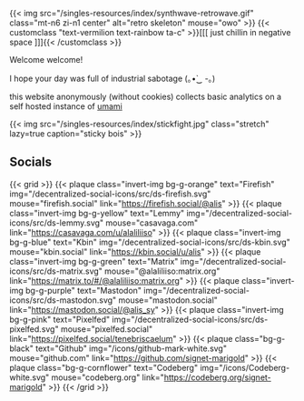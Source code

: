 ---
---
{{< img src="/singles-resources/index/synthwave-retrowave.gif" class="mt-n6 zi-n1 center" alt="retro skeleton" mouse="owo" >}}
{{< customclass "text-vermilion text-rainbow ta-c" >}}[[[ just chillin in negative space ]]]{{< /customclass >}}

Welcome welcome!

I hope your day was full of industrial sabotage (｡•̀‿ -｡)

this website anonymously (without cookies) collects basic analytics on a self hosted instance of [umami](https://umami.is/)

{{< img src="/singles-resources/index/stickfight.jpg" class="stretch" lazy=true caption="sticky bois" >}}

## Socials
{{< grid >}}
{{< plaque class="invert-img bg-g-orange" text="Firefish" img="/decentralized-social-icons/src/ds-firefish.svg" mouse="firefish.social" link="https://firefish.social/@alis" >}}
{{< plaque class="invert-img bg-g-yellow" text="Lemmy"    img="/decentralized-social-icons/src/ds-lemmy.svg"    mouse="casavaga.com"    link="https://casavaga.com/u/alaliliiso" >}}
{{< plaque class="invert-img bg-g-blue"   text="Kbin"     img="/decentralized-social-icons/src/ds-kbin.svg"     mouse="kbin.social"     link="https://kbin.social/u/alis" >}}
{{< plaque class="invert-img bg-g-green"  text="Matrix"   img="/decentralized-social-icons/src/ds-matrix.svg"   mouse="@alaliliiso:matrix.org" link="https://matrix.to/#/@alaliliiso:matrix.org" >}}
{{< plaque class="invert-img bg-g-purple" text="Mastodon" img="/decentralized-social-icons/src/ds-mastodon.svg" mouse="mastodon.social" link="https://mastodon.social/@alis_sy" >}}
{{< plaque class="invert-img bg-g-pink"   text="Pixelfed" img="/decentralized-social-icons/src/ds-pixelfed.svg" mouse="pixelfed.social" link="https://pixelfed.social/tenebriscaelum" >}}
{{< plaque class="bg-g-black"             text="Github"   img="/icons/github-mark-white.svg"                    mouse="github.com"      link="https://github.com/signet-marigold" >}}
{{< plaque class="bg-g-cornflower"        text="Codeberg" img="/icons/Codeberg-white.svg"                       mouse="codeberg.org"    link="https://codeberg.org/signet-marigold" >}}
{{< /grid >}}
